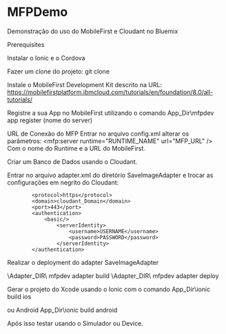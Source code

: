 # MFPDemo
Demonstração do uso do MobileFirst e Cloudant no Bluemix

Prerequisites

Instalar o Ionic e o Cordova


Fazer um clone do projeto: 
git clone <url do github>

Instale o MobileFirst Development Kit descrito na URL: https://mobilefirstplatform.ibmcloud.com/tutorials/en/foundation/8.0/all-tutorials/



Registre a sua App no MobileFirst utilizando o comando
App_Dir\mfpdev app register (nome do server)


URL de Conexão do MFP
Entrar no arquivo config.xml  alterar os parâmetros:
 <mfp:server runtime="RUNTIME_NAME" url="MFP_URL" />
Com o nome do Runtime e a URL do MobileFirst.

Criar um Banco de Dados usando o Cloudant.

Entrar no arquivo adapter.xml do diretório SaveImageAdapter e trocar as configurações em negrito do Cloudant:

			<protocol>https</protocol>
			<domain>cloudant_Domain</domain>
			<port>443</port>
			<authentication>
				<basic/>
					<serverIdentity>
						<username>USERNAME</username>
						<password>PASSWORD</password>
					</serverIdentity>
			</authentication>

Realizar o deployment do adapter SaveImageAdapter 

\Adapter_DIR\ mfpdev adapter build
\Adapter_DIR\ mfpdev adapter deploy

Gerar o projeto do Xcode usando o Ionic com o comando
App_Dir\ionic build ios

ou Android
App_Dir\ionic build android

Após isso testar usando o Simulador ou Device.
